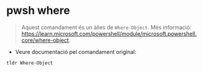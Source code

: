 # pwsh where

> Aquest comandament és un àlies de `Where-Object`.
> Més informació: <https://learn.microsoft.com/powershell/module/microsoft.powershell.core/where-object>.

- Veure documentació pel comandament original:

`tldr Where-Object`
